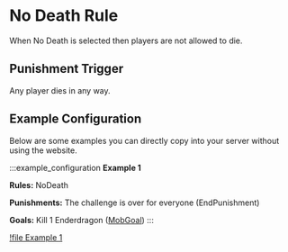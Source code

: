# No Death Rule

When No Death is selected then players are not allowed to die. 

## Punishment Trigger

Any player dies in any way.

## Example Configuration

Below are some examples you can directly copy into your server without using the website.

:::example_configuration
**Example 1**

**Rules:** NoDeath

**Punishments:** The challenge is over for everyone (EndPunishment)

**Goals:** Kill 1 Enderdragon ([MobGoal](../goals/mobGoal.md))
:::

[!file Example 1](../static/examples/no_death_end_challenge_mob_goal_1_ender_dragon.json)